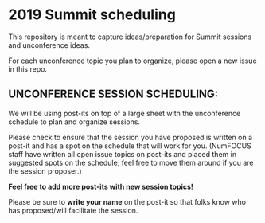 # 2019 Summit scheduling

This repository is meant to capture ideas/preparation for Summit sessions and unconference ideas.

For each unconference topic you plan to organize, please open a new issue in this repo. 

## **UNCONFERENCE SESSION SCHEDULING:**  

We will be using post-its on top of a large sheet with the unconference schedule to plan and organize sessions.  

Please check to ensure that the session you have proposed is written on a post-it and has a spot on the schedule that will work for you. (NumFOCUS staff have written all open issue topics on post-its and placed them in suggested spots on the schedule; feel free to move them around if you are the session proposer.)

**Feel free to add more post-its with new session topics!**  

Please be sure to **write your name** on the post-it so that folks know who has proposed/will facilitate the session.  


